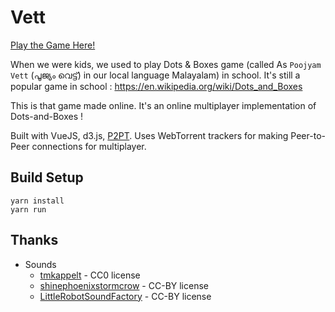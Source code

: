 # Vett

[Play the Game Here!](//vett.space)

When we were kids, we used to play Dots & Boxes game (called As `Poojyam Vett` (പൂജ്യം വെട്ട്) in our local language Malayalam) in school. It's still a popular game in school : https://en.wikipedia.org/wiki/Dots_and_Boxes

This is that game made online. It's an online multiplayer implementation of Dots-and-Boxes !

Built with VueJS, d3.js, [P2PT](//github.com/subins2000/p2pt). Uses WebTorrent trackers for making Peer-to-Peer connections for multiplayer.

## Build Setup

```
yarn install
yarn run
```

## Thanks

* Sounds
  * [tmkappelt](https://freesound.org/people/tmkappelt/sounds/85702/) - CC0 license
  * [shinephoenixstormcrow](https://freesound.org/people/shinephoenixstormcrow/sounds/337049/) - CC-BY license
  * [LittleRobotSoundFactory](https://freesound.org/people/LittleRobotSoundFactory/sounds/270404/) - CC-BY license

